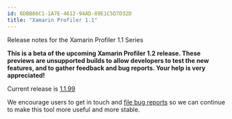```yaml
---
id: 6DBB86C1-1A7E-4612-94AD-89E1C5D7D32D
title: "Xamarin Profiler 1.1"
---
```


Release notes for the Xamarin Profiler 1.1 Series

**This is a beta of the upcoming Xamarin Profiler 1.2 release. These previews are unsupported builds to allow
developers to test the new features, and to gather feedback and bug reports. Your help is very appreciated!**

Current release is [1.1.99](profiler-1.1.99)

We encourage users to get in touch and [file bug reports](https://bugzilla.xamarin.com/enter_bug.cgi?product=Profiler) so we can continue to make this tool more useful and more stable.

